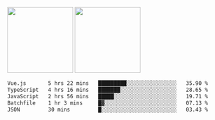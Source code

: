 <img src="https://github-readme-stats.vercel.app/api?username=Dream4ever&count_private=true&show_icons=true&theme=tokyonight" height="150" /> <img src="https://github-readme-stats.vercel.app/api/top-langs/?username=Dream4ever&count_private=true&show_icons=true&theme=tokyonight&langs_count=5&layout=compact" height="150" />

<!--START_SECTION:waka-->

```txt
Vue.js       5 hrs 22 mins   █████████░░░░░░░░░░░░░░░░   35.90 %
TypeScript   4 hrs 16 mins   ███████░░░░░░░░░░░░░░░░░░   28.65 %
JavaScript   2 hrs 56 mins   █████░░░░░░░░░░░░░░░░░░░░   19.71 %
Batchfile    1 hr 3 mins     █▓░░░░░░░░░░░░░░░░░░░░░░░   07.13 %
JSON         30 mins         █░░░░░░░░░░░░░░░░░░░░░░░░   03.43 %
```

<!--END_SECTION:waka-->
